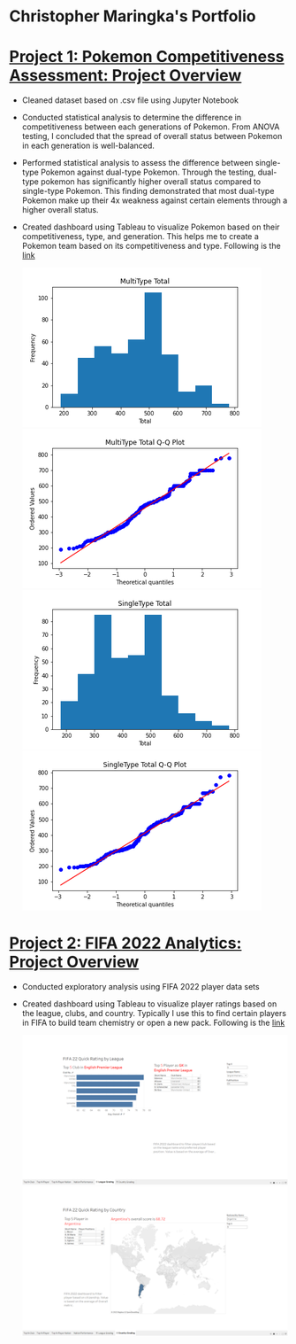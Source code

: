 # Christopher Maringka's Portfolio

# [Project 1: Pokemon Competitiveness Assessment: Project Overview](https://github.com/ChrisMaringka/Pokemon-Gen-1to8)
* Cleaned dataset based on .csv file using Jupyter Notebook
* Conducted statistical analysis to determine the difference in competitiveness between each generations of Pokemon. From ANOVA testing, I concluded that the spread of overall status between Pokemon in each generation is well-balanced.
* Performed statistical analysis to assess the difference between single-type Pokemon against dual-type Pokemon. Through the testing, dual-type pokemon has significantly higher overall status compared to single-type Pokemon. This finding demonstrated that most dual-type Pokemon make up their 4x weakness against certain elements through a higher overall status.
* Created dashboard using Tableau to visualize Pokemon based on their competitiveness, type, and generation. This helps me to create a Pokemon team based on its competitiveness and type. Following is the [link](https://public.tableau.com/app/profile/christopher7474/viz/PokemonStatComparison_16434165078030/Dashboard1)

	![](https://github.com/ChrisMaringka/Christopher-Maringka-s-Portfolio/blob/main/images/Poke-MultiType%20Total%20Hist.png)
  ![](https://github.com/ChrisMaringka/Christopher-Maringka-s-Portfolio/blob/main/images/Poke-MultiType_qqplot.png)
	![](https://github.com/ChrisMaringka/Christopher-Maringka-s-Portfolio/blob/main/images/Poke-SingleType%20Total%20Hist.png)
  ![](https://github.com/ChrisMaringka/Christopher-Maringka-s-Portfolio/blob/main/images/Poke-SingleType_qqplot.png)
    
# [Project 2: FIFA 2022 Analytics: Project Overview](https://github.com/ChrisMaringka/FIFA-2022)
* Conducted exploratory analysis using FIFA 2022 player data sets
* Created dashboard using Tableau to visualize player ratings based on the league, clubs, and country. Typically I use this to find certain players in FIFA to build team chemistry or open a new pack. Following is the [link](https://public.tableau.com/app/profile/christopher7474/viz/FIFA22ClubPlayerRating/LeagueGrading)

	![](https://github.com/ChrisMaringka/FIFA-2022/blob/d5d1b0213aa058b97d4124d3683f433c88a9e80c/chart/League.png)
  ![](https://github.com/ChrisMaringka/FIFA-2022/blob/d5d1b0213aa058b97d4124d3683f433c88a9e80c/chart/Country.png)

